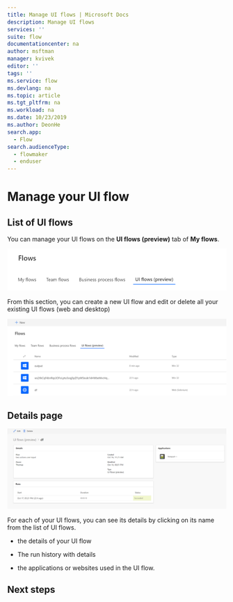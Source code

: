 ```yaml
---
title: Manage UI flows | Microsoft Docs
description: Manage UI flows
services: ''
suite: flow
documentationcenter: na
author: msftman
manager: kvivek
editor: ''
tags: ''
ms.service: flow
ms.devlang: na
ms.topic: article
ms.tgt_pltfrm: na
ms.workload: na
ms.date: 10/23/2019
ms.author: DeonHe
search.app: 
  - Flow
search.audienceType: 
  - flowmaker
  - enduser
---
```


# Manage your UI flow

## List of UI flows

You can manage your UI flows on the **UI flows (preview)** tab of **My flows**.

![](../media/manage-ui-flows/71580bf4e2057f98bceb715eb0098771.png)

From this section, you can create a new UI flow and edit or delete all your
existing UI flows (web and desktop)

![](../media/manage-ui-flows/096f65478c34e94e02bf0ab56bcdb598.png)

## Details page

![](../media/manage-ui-flows/dcc6b542e35a62ccc9ad6b3e335a8ae0.png)

For each of your UI flows, you can see its details by clicking on its name from
the list of UI flows.

-   the details of your UI flow

-   The run history with details

-   the applications or websites used in the UI flow.


## Next steps

